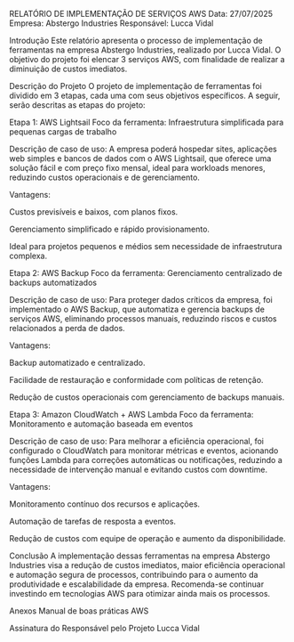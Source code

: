 
RELATÓRIO DE IMPLEMENTAÇÃO DE SERVIÇOS AWS
Data: 27/07/2025
Empresa: Abstergo Industries
Responsável: Lucca Vidal

Introdução
Este relatório apresenta o processo de implementação de ferramentas na empresa Abstergo Industries, realizado por Lucca Vidal. O objetivo do projeto foi elencar 3 serviços AWS, com finalidade de realizar a diminuição de custos imediatos.

Descrição do Projeto
O projeto de implementação de ferramentas foi dividido em 3 etapas, cada uma com seus objetivos específicos. A seguir, serão descritas as etapas do projeto:

Etapa 1: AWS Lightsail
Foco da ferramenta: Infraestrutura simplificada para pequenas cargas de trabalho

Descrição de caso de uso:
A empresa poderá hospedar sites, aplicações web simples e bancos de dados com o AWS Lightsail, que oferece uma solução fácil e com preço fixo mensal, ideal para workloads menores, reduzindo custos operacionais e de gerenciamento.

Vantagens:

Custos previsíveis e baixos, com planos fixos.

Gerenciamento simplificado e rápido provisionamento.

Ideal para projetos pequenos e médios sem necessidade de infraestrutura complexa.

Etapa 2: AWS Backup
Foco da ferramenta: Gerenciamento centralizado de backups automatizados

Descrição de caso de uso:
Para proteger dados críticos da empresa, foi implementado o AWS Backup, que automatiza e gerencia backups de serviços AWS, eliminando processos manuais, reduzindo riscos e custos relacionados a perda de dados.

Vantagens:

Backup automatizado e centralizado.

Facilidade de restauração e conformidade com políticas de retenção.

Redução de custos operacionais com gerenciamento de backups manuais.

Etapa 3: Amazon CloudWatch + AWS Lambda
Foco da ferramenta: Monitoramento e automação baseada em eventos

Descrição de caso de uso:
Para melhorar a eficiência operacional, foi configurado o CloudWatch para monitorar métricas e eventos, acionando funções Lambda para correções automáticas ou notificações, reduzindo a necessidade de intervenção manual e evitando custos com downtime.

Vantagens:

Monitoramento contínuo dos recursos e aplicações.

Automação de tarefas de resposta a eventos.

Redução de custos com equipe de operação e aumento da disponibilidade.

Conclusão
A implementação dessas ferramentas na empresa Abstergo Industries visa a redução de custos imediatos, maior eficiência operacional e automação segura de processos, contribuindo para o aumento da produtividade e escalabilidade da empresa. Recomenda-se continuar investindo em tecnologias AWS para otimizar ainda mais os processos.

Anexos
Manual de boas práticas AWS

Assinatura do Responsável pelo Projeto
Lucca Vidal
